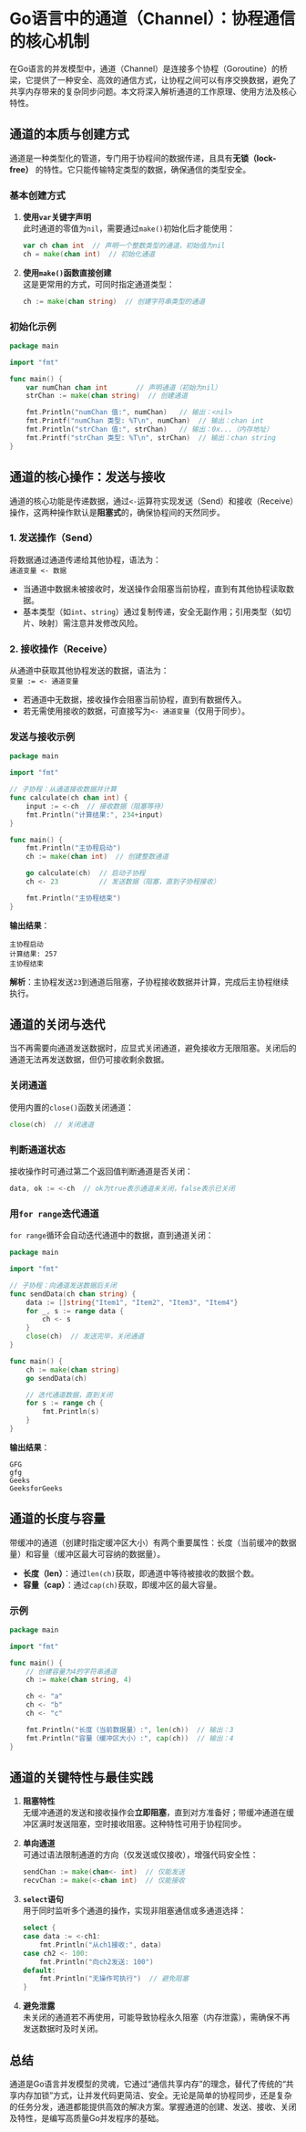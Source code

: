 # Go语言中的通道（Channel）：协程通信的核心机制

在Go语言的并发模型中，通道（Channel）是连接多个协程（Goroutine）的桥梁，它提供了一种安全、高效的通信方式，让协程之间可以有序交换数据，避免了共享内存带来的复杂同步问题。本文将深入解析通道的工作原理、使用方法及核心特性。


## 通道的本质与创建方式

通道是一种类型化的管道，专门用于协程间的数据传递，且具有**无锁（lock-free）** 的特性。它只能传输特定类型的数据，确保通信的类型安全。

### 基本创建方式
1. **使用`var`关键字声明**  
   此时通道的零值为`nil`，需要通过`make()`初始化后才能使用：
   ```go
   var ch chan int  // 声明一个整数类型的通道，初始值为nil
   ch = make(chan int)  // 初始化通道
   ```

2. **使用`make()`函数直接创建**  
   这是更常用的方式，可同时指定通道类型：
   ```go
   ch := make(chan string)  // 创建字符串类型的通道
   ```

### 初始化示例
```go
package main

import "fmt"

func main() {
    var numChan chan int       // 声明通道（初始为nil）
    strChan := make(chan string)  // 创建通道

    fmt.Println("numChan 值:", numChan)   // 输出：<nil>
    fmt.Printf("numChan 类型: %T\n", numChan)  // 输出：chan int
    fmt.Println("strChan 值:", strChan)   // 输出：0x...（内存地址）
    fmt.Printf("strChan 类型: %T\n", strChan)  // 输出：chan string
}
```


## 通道的核心操作：发送与接收

通道的核心功能是传递数据，通过`<-`运算符实现发送（Send）和接收（Receive）操作，这两种操作默认是**阻塞式**的，确保协程间的天然同步。

### 1. 发送操作（Send）
将数据通过通道传递给其他协程，语法为：  
`通道变量 <- 数据`  

- 当通道中数据未被接收时，发送操作会阻塞当前协程，直到有其他协程读取数据。
- 基本类型（如`int`、`string`）通过复制传递，安全无副作用；引用类型（如切片、映射）需注意并发修改风险。

### 2. 接收操作（Receive）
从通道中获取其他协程发送的数据，语法为：  
`变量 := <- 通道变量`  

- 若通道中无数据，接收操作会阻塞当前协程，直到有数据传入。
- 若无需使用接收的数据，可直接写为`<- 通道变量`（仅用于同步）。

### 发送与接收示例
```go
package main

import "fmt"

// 子协程：从通道接收数据并计算
func calculate(ch chan int) {
    input := <-ch  // 接收数据（阻塞等待）
    fmt.Println("计算结果:", 234+input)
}

func main() {
    fmt.Println("主协程启动")
    ch := make(chan int)  // 创建整数通道

    go calculate(ch)  // 启动子协程
    ch <- 23          // 发送数据（阻塞，直到子协程接收）

    fmt.Println("主协程结束")
}
```
**输出结果**：
```
主协程启动
计算结果: 257
主协程结束
```
**解析**：主协程发送`23`到通道后阻塞，子协程接收数据并计算，完成后主协程继续执行。


## 通道的关闭与迭代

当不再需要向通道发送数据时，应显式关闭通道，避免接收方无限阻塞。关闭后的通道无法再发送数据，但仍可接收剩余数据。

### 关闭通道
使用内置的`close()`函数关闭通道：
```go
close(ch)  // 关闭通道
```

### 判断通道状态
接收操作时可通过第二个返回值判断通道是否关闭：
```go
data, ok := <-ch  // ok为true表示通道未关闭，false表示已关闭
```

### 用`for range`迭代通道
`for range`循环会自动迭代通道中的数据，直到通道关闭：
```go
package main

import "fmt"

// 子协程：向通道发送数据后关闭
func sendData(ch chan string) {
    data := []string{"Item1", "Item2", "Item3", "Item4"}
    for _, s := range data {
        ch <- s
    }
    close(ch)  // 发送完毕，关闭通道
}

func main() {
    ch := make(chan string)
    go sendData(ch)

    // 迭代通道数据，直到关闭
    for s := range ch {
        fmt.Println(s)
    }
}
```
**输出结果**：
```
GFG
gfg
Geeks
GeeksforGeeks
```


## 通道的长度与容量

带缓冲的通道（创建时指定缓冲区大小）有两个重要属性：长度（当前缓冲的数据量）和容量（缓冲区最大可容纳的数据量）。

- **长度（len）**：通过`len(ch)`获取，即通道中等待被接收的数据个数。
- **容量（cap）**：通过`cap(ch)`获取，即缓冲区的最大容量。

### 示例
```go
package main

import "fmt"

func main() {
    // 创建容量为4的字符串通道
    ch := make(chan string, 4)

    ch <- "a"
    ch <- "b"
    ch <- "c"

    fmt.Println("长度（当前数据量）:", len(ch))  // 输出：3
    fmt.Println("容量（缓冲区大小）:", cap(ch))  // 输出：4
}
```


## 通道的关键特性与最佳实践

1. **阻塞特性**  
   无缓冲通道的发送和接收操作会**立即阻塞**，直到对方准备好；带缓冲通道在缓冲区满时发送阻塞，空时接收阻塞。这种特性可用于协程同步。

2. **单向通道**  
   可通过语法限制通道的方向（仅发送或仅接收），增强代码安全性：
   ```go
   sendChan := make(chan<- int)  // 仅能发送
   recvChan := make(<-chan int)  // 仅能接收
   ```

3. **`select`语句**  
   用于同时监听多个通道的操作，实现非阻塞通信或多通道选择：
   ```go
   select {
   case data := <-ch1:
       fmt.Println("从ch1接收:", data)
   case ch2 <- 100:
       fmt.Println("向ch2发送: 100")
   default:
       fmt.Println("无操作可执行")  // 避免阻塞
   }
   ```

4. **避免泄露**  
   未关闭的通道若不再使用，可能导致协程永久阻塞（内存泄露），需确保不再发送数据时及时关闭。


## 总结

通道是Go语言并发模型的灵魂，它通过“通信共享内存”的理念，替代了传统的“共享内存加锁”方式，让并发代码更简洁、安全。无论是简单的协程同步，还是复杂的任务分发，通道都能提供高效的解决方案。掌握通道的创建、发送、接收、关闭及特性，是编写高质量Go并发程序的基础。